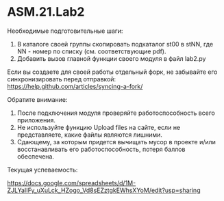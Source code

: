 # ASM.21.Lab2

Необходимые подготовительные шаги:

1. В каталоге своей группы скопировать подкаталог st00 в stNN, где NN - номер по списку (см. соответствующие pdf).
2. Добавить вызов главной функции своего модуля в файл lab2.py

Если вы создаете для своей работы отдельный форк, не забывайте его синхронизировать перед отправкой:
https://help.github.com/articles/syncing-a-fork/

Обратите внимание: 

1. После подключения модуля проверяйте работоспособность всего приложения.
2. Не используйте функцию Upload files на сайте, если не представляете, какие файлы являются лишними.
3. Сдающему, за которым придется вычищать мусор в проекте и/или восстанавливать его работоспособность, потеря баллов обеспечена.

Текущая успеваемость:

https://docs.google.com/spreadsheets/d/1M-ZJLYaIIFy_uXuLck_HZogo_Vd8sEZztgkEWhsXYoM/edit?usp=sharing